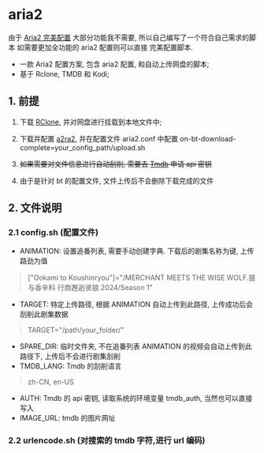 # aria2

由于 [Aria2 完美配置](https://github.com/P3TERX/aria2.conf) 大部分功能我不需要, 所以自己编写了一个符合自己需求的脚本
如需要更加全功能的 aria2 配置则可以直接 完美配置脚本.

+ 一款 Aria2 配置方案, 包含 aria2 配置, 和自动上传网盘的脚本;
+ 基于 Rclone, TMDB 和 Kodi;

## 1. 前提

1. 下载 [RClone](https://rclone.org/rc/), 并对网盘进行挂载到本地文件中;
2. 下载并配置 [a2ra2](https://github.com/aria2/aria2), 并在配置文件 aria2.conf 中配置 on-bt-download-complete=your_config_path/upload.sh

3. ~~如果需要对文件信息进行自动刮削, 需要去 [Tmdb](https://www.themoviedb.org/) 申请 api 密钥~~

4. 由于是针对 bt 的配置文件, 文件上传后不会删除下载完成的文件

## 2. 文件说明

### 2.1 config.sh (配置文件)

+ ANIMATION: 设置追番列表, 需要手动创建字典. 下载后的剧集名称为键, 上传路劲为值
> ["Ookami to Koushinryou"]="/MERCHANT MEETS THE WISE WOLF.狼与香辛料 行商邂逅贤狼.2024/Season 1"
+ TARGET: 特定上传路径, 根据 ANIMATION 自动上传到此路径, 上传成功后会刮削此剧集数据
> TARGET="/path/your_folder/"
+ SPARE_DIR: 临时文件夹, 不在追番列表 ANIMATION 的视频会自动上传到此路径下, 上传后不会进行剧集刮削
+ TMDB_LANG: Tmdb 的刮削语言
> zh-CN, en-US
+ AUTH: Tmdb 的 api 密钥, 读取系统的环境变量 tmdb_auth, 当然也可以直接写入
+ IMAGE_URL: tmdb 的图片网址

### 2.2 urlencode.sh (对搜索的 tmdb 字符,进行 url 编码)



